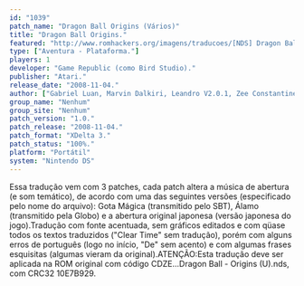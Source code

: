 ```yaml
---
id: "1039"
patch_name: "Dragon Ball Origins (Vários)"
title: "Dragon Ball Origins."
featured: "http://www.romhackers.org/imagens/traducoes/[NDS] Dragon Ball - Origins - 1.png"
type: ["Aventura - Plataforma."]
players: 1
developer: "Game Republic (como Bird Studio)."
publisher: "Atari."
release_date: "2008-11-04."
author: ["Gabriel Luan, Marvin Dalkiri, Leandro V2.0.1, Zee Constantine, GameRulez, Fallen_Soul, Darkl0rd e Ray."]
group_name: "Nenhum"
group_site: "Nenhum"
patch_version: "1.0."
patch_release: "2008-11-04."
patch_format: "XDelta 3."
patch_status: "100%."
platform: "Portátil"
system: "Nintendo DS"
---
```


Essa tradução vem com 3 patches, cada patch altera a música de abertura (e som temático), de acordo com uma das seguintes versões (especificado pelo nome do arquivo): Gota Mágica (transmitido pelo SBT), Álamo (transmitido pela Globo) e a abertura original japonesa (versão japonesa do jogo).Tradução com fonte acentuada, sem gráficos editados e com qüase todos os textos traduzidos ("Clear Time" sem tradução), porém com alguns erros de português (logo no início, "De" sem acento) e com algumas frases esquisitas (algumas vieram da original).ATENÇÃO:Esta tradução deve ser aplicada na ROM original com código CDZE...Dragon Ball - Origins (U).nds, com CRC32 10E7B929.